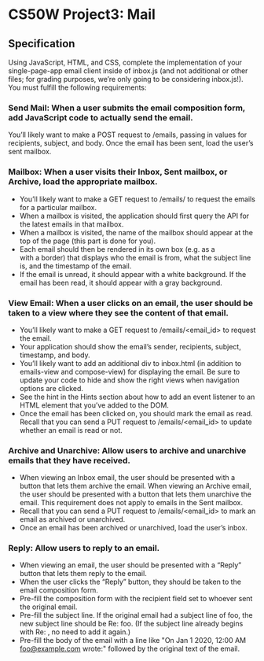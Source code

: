 # CS50W Project3: Mail
## Specification
Using JavaScript, HTML, and CSS, complete the implementation of your single-page-app email client inside of inbox.js (and not additional or other files; for grading purposes, we’re only going to be considering inbox.js!). You must fulfill the following requirements:

### Send Mail: When a user submits the email composition form, add JavaScript code to actually send the email.
You’ll likely want to make a POST request to /emails, passing in values for recipients, subject, and body.
Once the email has been sent, load the user’s sent mailbox.
### Mailbox: When a user visits their Inbox, Sent mailbox, or Archive, load the appropriate mailbox.
 - You’ll likely want to make a GET request to /emails/<mailbox> to request the emails for a particular mailbox.
 - When a mailbox is visited, the application should first query the API for the latest emails in that mailbox.
 - When a mailbox is visited, the name of the mailbox should appear at the top of the page (this part is done for you).
 - Each email should then be rendered in its own box (e.g. as a <div> with a border) that displays who the email is from, what the subject line is, and the timestamp of the email.
 - If the email is unread, it should appear with a white background. If the email has been read, it should appear with a gray background.
### View Email: When a user clicks on an email, the user should be taken to a view where they see the content of that email.
 - You’ll likely want to make a GET request to /emails/<email_id> to request the email.
 - Your application should show the email’s sender, recipients, subject, timestamp, and body.
 - You’ll likely want to add an additional div to inbox.html (in addition to emails-view and compose-view) for displaying the email. Be sure to update your code to hide and show the right views when navigation options are clicked.
 - See the hint in the Hints section about how to add an event listener to an HTML element that you’ve added to the DOM.
 - Once the email has been clicked on, you should mark the email as read. Recall that you can send a PUT request to /emails/<email_id> to update whether an email is read or not.
### Archive and Unarchive: Allow users to archive and unarchive emails that they have received.
 - When viewing an Inbox email, the user should be presented with a button that lets them archive the email. When viewing an Archive email, the user should be presented with a button that lets them unarchive the email. This requirement does not apply to emails in the Sent mailbox.
 - Recall that you can send a PUT request to /emails/<email_id> to mark an email as archived or unarchived.
 - Once an email has been archived or unarchived, load the user’s inbox.
### Reply: Allow users to reply to an email.
 - When viewing an email, the user should be presented with a “Reply” button that lets them reply to the email.
 - When the user clicks the “Reply” button, they should be taken to the email composition form.
 - Pre-fill the composition form with the recipient field set to whoever sent the original email.
 - Pre-fill the subject line. If the original email had a subject line of foo, the new subject line should be Re: foo. (If the subject line already begins with Re: , no need to add it again.)
 - Pre-fill the body of the email with a line like "On Jan 1 2020, 12:00 AM foo@example.com wrote:" followed by the original text of the email.